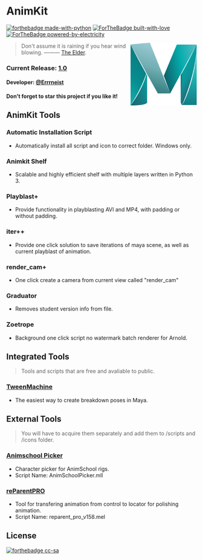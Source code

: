 # AnimKit
[![forthebadge made-with-python](http://ForTheBadge.com/images/badges/made-with-python.svg)](https://www.python.org/)
[![ForTheBadge built-with-love](http://ForTheBadge.com/images/badges/built-with-love.svg)](https://GitHub.com/Naereen/)
[![ForTheBadge powered-by-electricity](http://ForTheBadge.com/images/badges/powered-by-electricity.svg)](http://ForTheBadge.com)


<img align="right" src="https://github.com/Errrneist/AnimKit/blob/master/IMG/maya_icon.png" alt="Maya" width="175">


> Don't assume it is raining if you hear wind blowing. ——— [The Elder](https://hongjunwu.com/elder/).    
### Current Release: [1.0](https://github.com/Errrneist/AnimKit/releases)
#### Developer: [@Errrneist](https://github.com/Errrneist/)
#### Don't forget to star this project if you like it! 

## AnimKit Tools
### Automatic Installation Script
* Automatically install all script and icon to correct folder. Windows only.
### Animkit Shelf
* Scalable and highly efficient shelf with multiple layers written in Python 3.
### Playblast+ 
* Provide functionality in playblasting AVI and MP4, with padding or without padding.
### iter++
* Provide one click solution to save iterations of maya scene, as well as current playblast of animation.
### render_cam+
* One click create a camera from current view called "render_cam"
### Graduator
* Removes student version info from file.
### Zoetrope
* Background one click script no watermark batch renderer for Arnold.

## Integrated Tools
> Tools and scripts that are free and avaliable to public.
### [TweenMachine](https://github.com/boredstiff/tweenMachine)
* The easiest way to create breakdown poses in Maya.

## External Tools 
> You will have to acquire them separately and add them to /scripts and /icons folder.
### [Animschool Picker](https://www.animschool.com/pickerInfo.aspx) 
* Character picker for AnimSchool rigs.
* Script Name: AnimSchoolPicker.mll
### [reParentPRO](https://gumroad.com/l/reParentPro)
* Tool for transfering animation from control to locator for polishing animation.
* Script Name: reparent_pro_v158.mel

## License
[![forthebadge cc-sa](http://ForTheBadge.com/images/badges/cc-sa.svg)](https://creativecommons.org/licenses/by-sa/4.0)

